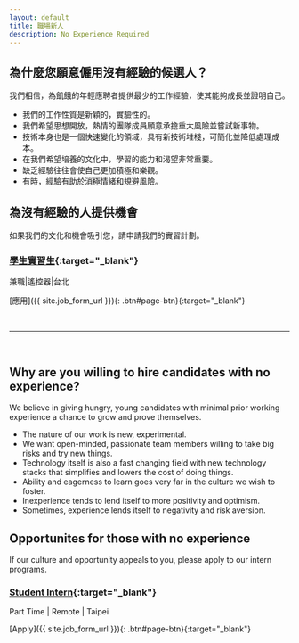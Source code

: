 ```yaml
---
layout: default
title: 職場新人
description: No Experience Required
---
```


## 為什麼您願意僱用沒有經驗的候選人？

我們相信，為飢餓的年輕應聘者提供最少的工作經驗，使其能夠成長並證明自己。

* 我們的工作性質是新穎的，實驗性的。
* 我們希望思想開放，熱情的團隊成員願意承擔重大風險並嘗試新事物。
* 技術本身也是一個快速變化的領域，具有新技術堆棧，可簡化並降低處理成本。
* 在我們希望培養的文化中，學習的能力和渴望非常重要。
* 缺乏經驗往往會使自己更加積極和樂觀。
* 有時，經驗有助於消極情緒和規避風險。

## 為沒有經驗的人提供機會

如果我們的文化和機會吸引您，請申請我們的實習計劃。

### [學生實習生](https://www.avancevl.com/students){:target="_blank"}
兼職|遙控器|台北

[應用]({{ site.job_form_url }}){: .btn#page-btn}{:target="_blank"}

<br>

---

<br>

## Why are you willing to hire candidates with no experience?

We believe in giving hungry, young candidates with minimal prior working experience a chance to grow and prove themselves.

* The nature of our work is new, experimental.
* We want open-minded, passionate team members willing to take big risks and try new things. 
* Technology itself is also a fast changing field with new technology stacks that simplifies and lowers the cost of doing things. 
* Ability and eagerness to learn goes very far in the culture we wish to foster.
* Inexperience tends to lend itself to more positivity and optimism.
* Sometimes, experience lends itself to negativity and risk aversion.

## Opportunites for those with no experience

If our culture and opportunity appeals to you, please apply to our intern programs.

### [Student Intern](https://www.avancevl.com/students){:target="_blank"}
Part Time | Remote | Taipei

[Apply]({{ site.job_form_url }}){: .btn#page-btn}{:target="_blank"}